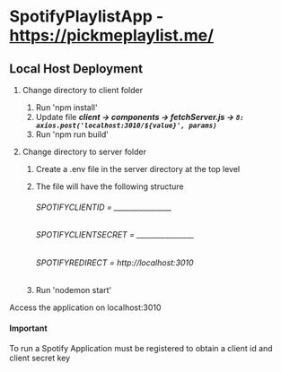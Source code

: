 # SpotifyPlaylistApp - https://pickmeplaylist.me/

## Local Host Deployment 
1. Change directory to client folder 
   1. Run 'npm install' 
   1. Update file ***client -> components ->  fetchServer.js -> `8: axios.post('localhost:3010/${value}', params)`***
   1. Run 'npm run build'

1. Change directory to server folder
   1. Create a .env file in the server directory at the top level
   1. The file will have the following structure

        ###### SPOTIFYCLIENTID = ________________
        ###### SPOTIFYCLIENTSECRET = ________________
        ###### SPOTIFYREDIRECT = http://localhost:3010

   1. Run 'nodemon start'

Access the application on localhost:3010
        
#### **Important**
To run a Spotify Application must be registered to obtain a client id and client secret key


